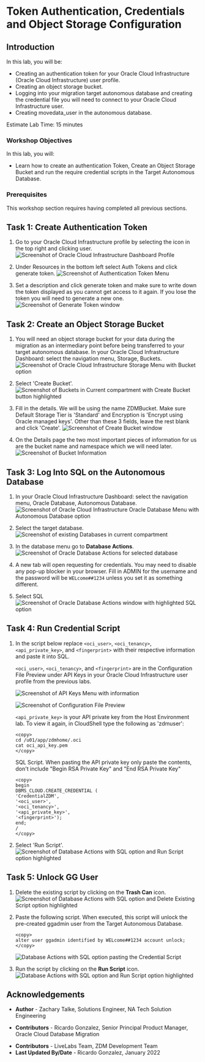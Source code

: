 # Token Authentication, Credentials and Object Storage Configuration

## Introduction
In this lab, you will be:
  * Creating an authentication token for your Oracle Cloud Infrastructure (Oracle Cloud Infrastructure) user profile.
  * Creating an object storage bucket.
  * Logging into your migration target autonomous database and creating the credential file you will need to connect to your Oracle Cloud Infrastructure user.
  * Creating movedata\_user in the autonomous database.

Estimate Lab Time: 15 minutes

### Workshop Objectives

In this lab, you will:
* Learn how to create an authentication Token, Create an Object Storage Bucket and run the require credential scripts in the Target Autonomous Database.

### Prerequisites
This workshop section requires having completed all previous sections.


## **Task 1: Create Authentication Token**
1. Go to your Oracle Cloud Infrastructure profile by selecting the icon in the top right and clicking user.
    ![Screenshot of Oracle Cloud Infrastructure Dashboard Profile](./images/dashboard-profile.png)

2. Under Resources in the bottom left select Auth Tokens and click generate token.
    ![Screenshot of Authentication Token Menu](./images/auth-token.png)

3. Set a description and click generate token and make sure to write down the token displayed as you cannot get access to it again. If you lose the token you will need to generate a new one.
    ![Screenshot of Generate Token window](./images/token-desc.png)

## **Task 2: Create an Object Storage Bucket**

1. You will need an object storage bucket for your data during the migration as an intermediary point before being transferred to your target autonomous database. In your Oracle Cloud Infrastructure Dashboard: select the navigation menu, Storage, Buckets.
    ![Screenshot of Oracle Cloud Infrastructure Storage Menu with Bucket option](./images/bucket-path.png)

2. Select 'Create Bucket'.
    ![Screenshot of Buckets in Current compartment with Create Bucket button highlighted](./images/create-bucket.png)

3. Fill in the details. We will be using the name ZDMBucket. Make sure Default Storage Tier is 'Standard' and Encryption is 'Encrypt using Oracle managed keys'. Other than these 3 fields, leave the rest blank and click 'Create'.
    ![Screenshot of Create Bucket window](./images/bucket-form.png)

4. On the Details page the two most important pieces of information for us are the bucket name and namespace which we will need later.
    ![Screenshot of Bucket Information](./images/bucket-page.png)

## **Task 3: Log Into SQL on the Autonomous Database**

1. In your Oracle Cloud Infrastructure Dashboard: select the navigation menu, Oracle Database, Autonomous Database.
    ![Screenshot of Oracle Cloud Infrastructure Oracle Database Menu with Autonomous Database option](./images/menu-auton.png)

2. Select the target database.
    ![Screenshot of existing Databases in current compartment](./images/select-auton.png)

3. In the database menu go to __Database Actions__.
    ![Screenshot of Oracle Database Actions for selected database](./images/db-action.png)

4. A new tab will open requesting for credentials. You may need to disable any pop-up blocker in your browser. Fill in ADMIN for the username and the password will be `WELcome##1234` unless you set it as something different.

5. Select SQL
    ![Screenshot of Oracle Database Actions window with highlighted SQL option](./images/select-sql.png)


## **Task 4: Run Credential Script**
1. In the script below replace `<oci_user>`, `<oci_tenancy>`, `<api_private_key>`, and `<fingerprint>` with their respective information and paste it into SQL.

    `<oci_user>`, `<oci_tenancy>`, and `<fingerprint>` are in the Configuration File Preview under API Keys in your Oracle Cloud Infrastructure user profile from the previous labs.

    ![Screenshot of API Keys Menu with information](./images/view-config-prev.png)

    ![Screenshot of Configuration File Preview](./images/config-prev.png)

    `<api_private_key>` is your API private key from the Host Environment lab. To view it again, in CloudShell type the following as 'zdmuser':

    ```
    <copy>
    cd /u01/app/zdmhome/.oci
    cat oci_api_key.pem
    </copy>
    ```

    SQL Script. When pasting the API private key only paste the contents, don't include "Begin RSA Private Key" and "End RSA Private Key"

    ```
    <copy>
    begin
    DBMS_CLOUD.CREATE_CREDENTIAL (
    'CredentialZDM',
    '<oci_user>',
    '<oci_tenancy>',
    '<api_private_key>',
    '<fingerprint>');
    end;
    /
    </copy>
    ```

2. Select 'Run Script'.
    ![Screenshot of Database Actions with SQL option and Run Script option highlighted](./images/cred-script.png)

## **Task 5: Unlock GG User**

1. Delete the existing script by clicking on the __Trash Can__ icon.
    ![Screenshot of  Database Actions with SQL option and Delete Existing Script option highlighted](./images/delete-script.png)

2. Paste the following script. When executed, this script will unlock the pre-created ggadmin user from the Target Autonomous Database.

    ```
    <copy>
    alter user ggadmin identified by WELcome##1234 account unlock;
    </copy>
    ```
    ![ Database Actions with SQL option pasting the Credential Script](./images/copy-unlock-script.png)

3. Run the script by clicking on the __Run Script__ icon.
    ![ Database Actions with SQL option and Run Script option highlighted](./images/run-unlock-script.png)

## Acknowledgements
* **Author** - Zachary Talke, Solutions Engineer, NA Tech Solution Engineering
- **Contributors** - Ricardo Gonzalez, Senior Principal Product Manager, Oracle Cloud Database Migration
* **Contributors** - LiveLabs Team, ZDM Development Team
* **Last Updated By/Date** - Ricardo Gonzalez, January 2022

